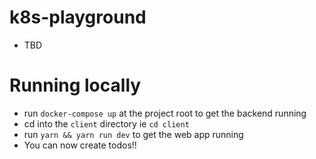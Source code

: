 # k8s-playground
- TBD

# Running locally
- run `docker-compose up` at the project root to get the backend running
- cd into the `client` directory ie `cd client`
- run `yarn && yarn run dev` to get the web app running
- You can now create todos!!
